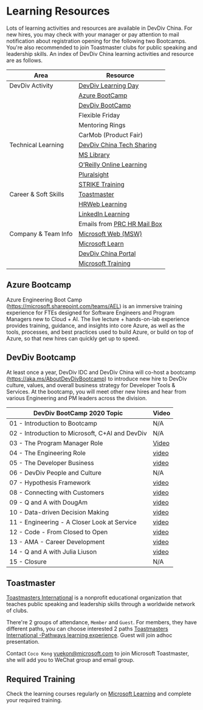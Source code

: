 # Learning Resources

Lots of learning activities and resources are available in DevDiv China. For new hires, you may check with your manager or pay attention to mail notification about registration opening for the following two Bootcamps. You're also recommended to join Toastmaster clubs for public speaking and leadership skills. An index of DevDiv China learning activities and resource are as follows.

|Area|Resource|
|----|--------|
|DevDiv Activity|[DevDiv Learning Day](https://microsoft.sharepoint.com/teams/DevDivLearningDay)|
||[Azure BootCamp](#azure-bootcamp)|
||[DevDiv BootCamp](#devdiv-bootcamp)|
||Flexible Friday​|
||Mentoring Rings​|
||CarMob (Product Fair)|
|Technical Learning​|[DevDiv China Tech Sharing​](./Engineering%20track/Day%206%20Engineer%20Tech%20Ramp.md)|
||[MS Library](https://aka.ms/mslibrary)|
||[O’Reilly Online Learning​](https://learning.oreilly.com/)|
||[Pluralsight​](http://aka.ms/pluralsight)|
||[STRIKE Training​](https://aka.ms/strike/training)|
|Career & Soft Skills|[Toastmaster](#toastmaster)|
||[HRWeb Learning​](https://microsoft.sharepoint.com/sites/infopedia)|
||[LinkedIn Learning​](https://www.linkedin.com/learning/)|
||Emails from [PRC HR Mail Box​](mailto:hrmail@microsoft.com)|
|Company & Team Info​|[Microsoft Web (MSW)​](https://microsoft.sharepoint.com/)|
||[Microsoft Learn](https://docs.microsoft.com/en-us/learn/)|
||[DevDiv China Portal](https://microsoftapc.sharepoint.com/teams/DevDivChina/SitePages/About-DevDiv-China.aspx)|
||[Microsoft Training](https://microsoft.sharepoint.com/sites/infopedia)|

## Azure Bootcamp 

Azure Engineering Boot Camp (https://microsoft.sharepoint.com/teams/AEL) is an immersive training experience for FTEs designed for Software Engineers and Program Managers new to Cloud + AI. The live lecture + hands-on-lab experience provides training, guidance, and insights into core Azure, as well as the tools, processes, and best practices used to build Azure, or build on top of Azure, so that new hires can quickly get up to speed. 

## DevDiv Bootcamp
At least once a year, DevDiv IDC and DevDiv China will co-host a bootcamp (https://aka.ms/AboutDevDivBootcamp) to introduce new hire to DevDiv culture, values, and overall business strategy for Developer Tools & Services. At the bootcamp, you will meet other new hires and hear from various Engineering and PM leaders across the division.

|DevDiv BootCamp 2020 Topic|Video|
|-----|-----|
|01 - Introduction to Bootcamp|N/A|
|02 - Introduction to Microsoft, C+AI and DevDiv|N/A|
|03 - The Program Manager Role|[Video](https://web.microsoftstream.com/video/10f7a3ff-0400-9fb2-7171-f1eb1d915a5d)|
|04 - The Engineering Role|[video](https://web.microsoftstream.com/video/475da1ff-0400-9fb2-6355-f1eb1d9fdf10)|
|05 - The Developer Business|[video](https://web.microsoftstream.com/video/a438a4ff-0400-9fb2-8eaf-f1eb1d9f3531)|
|06 - DevDiv People and Culture|N/A|
|07 - Hypothesis Framework|[video](https://web.microsoftstream.com/video/a438a4ff-0400-9fb2-8751-f1eb1e4ed9d3)|
|08 - Connecting with Customers|[video](https://web.microsoftstream.com/video/7813a4ff-0400-9fb2-bb2e-f1eb1e5612b5)|
|09 - Q and A with DougAm|[video](https://web.microsoftstream.com/video/6715a4ff-0400-9fb2-1d04-f1eb1e664a01)|
|10 - Data-driven Decision Making|[video](https://web.microsoftstream.com/video/8855a1ff-0400-9fb5-ffc0-f1eb1e71267d)|
|11 - Engineering - A Closer Look at Service|[video](https://web.microsoftstream.com/video/43f7a3ff-0400-9fb2-cdc6-f1eb1f15f05b)|
|12 - Code - From Closed to Open|[video](https://web.microsoftstream.com/video/43f7a3ff-0400-9fb2-679f-f1eb1f1e7bfe)|
|13 - AMA - Career Development|[video](https://web.microsoftstream.com/video/43f7a3ff-0400-9fb2-7325-f1eb1f3e8881)|
|14 - Q and A with Julia Liuson|[video](https://web.microsoftstream.com/video/475da1ff-0400-9fb2-58a6-f1eb1f3dfe76)|
|15 - Closure|N/A|

## Toastmaster

[Toastmasters International](https://www.toastmasters.org/about/all-about-toastmasters) is a nonprofit educational organization that teaches public speaking and leadership skills through a worldwide network of clubs. 

There're 2 groups of attendance, `Member` and `Guest`. For members, they have different paths, you can choose interested 2 paths [Toastmasters International -Pathways learning experience](https://www.toastmasters.org/pathways-overview). Guest will join adhoc presentation.

Contact `Coco Kong` <yuekon@microsoft.com> to join Microsoft Toastmaster, she will add you to WeChat group and email group. 

## Required Training

Check the learning courses regularly on [Microsoft Learning](https://microsoft.sharepoint.com/sites/infopedia) and complete your required training.
